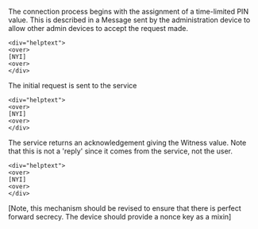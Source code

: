 
The connection process begins with the assignment of a time-limited PIN value. This is
described in a Message sent by the administration device to allow other admin devices
to accept the request made.

~~~~
<div="helptext">
<over>
[NYI]
<over>
</div>
~~~~


The initial request is sent to the service

~~~~
<div="helptext">
<over>
[NYI]
<over>
</div>
~~~~

The service returns an acknowledgement giving the Witness value. Note that this is not a 'reply'
since it comes from the service, not the user.


~~~~
<div="helptext">
<over>
[NYI]
<over>
</div>
~~~~

[Note, this mechanism should be revised to ensure that there is perfect forward secrecy. The 
device should provide a nonce key as a mixin]


